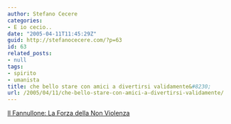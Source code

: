 ```yaml
---
author: Stefano Cecere
categories:
- E io cecio..
date: "2005-04-11T11:45:29Z"
guid: http://stefanocecere.com/?p=63
id: 63
related_posts:
- null
tags:
- spirito
- umanista
title: che bello stare con amici a divertirsi validamente&#8230;
url: /2005/04/11/che-bello-stare-con-amici-a-divertirsi-validamente/
---
```


<a href="http://www.ilfannullone.it/index.php?id=foto&tx_gooffotoboek_pi1_srcdir=20050410_incontro_non_violenza" target="_blank">Il Fannullone: La Forza della Non Violenza</a>